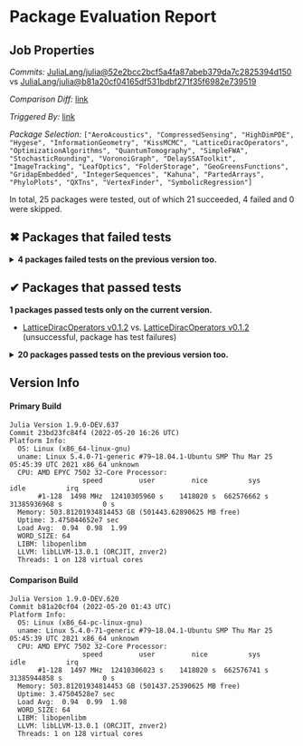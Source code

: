 # Package Evaluation Report

## Job Properties

*Commits:* [JuliaLang/julia@52e2bcc2bcf5a4fa87abeb379da7c2825394d150](https://github.com/JuliaLang/julia/commit/52e2bcc2bcf5a4fa87abeb379da7c2825394d150) vs [JuliaLang/julia@b81a20cf04165df531bdbf271f35f6982e739519](https://github.com/JuliaLang/julia/commit/b81a20cf04165df531bdbf271f35f6982e739519)

*Comparison Diff:* [link](https://github.com/JuliaLang/julia/compare/b81a20cf04165df531bdbf271f35f6982e739519..52e2bcc2bcf5a4fa87abeb379da7c2825394d150)

*Triggered By:* [link](https://github.com/JuliaLang/julia/pull/45276#issuecomment-1132561362)

*Package Selection:* `["AeroAcoustics", "CompressedSensing", "HighDimPDE", "Hygese", "InformationGeometry", "KissMCMC", "LatticeDiracOperators", "OptimizationAlgorithms", "QuantumTomography", "SimpleFWA", "StochasticRounding", "VoronoiGraph", "DelaySSAToolkit", "ImageTracking", "LeafOptics", "FolderStorage", "GeoGreensFunctions", "GridapEmbedded", "IntegerSequences", "Kahuna", "PartedArrays", "PhyloPlots", "QXTns", "VertexFinder", "SymbolicRegression"]`

In total, 25 packages were tested, out of which 21 succeeded, 4 failed and 0 were skipped.


## ✖ Packages that failed tests

<details><summary><strong>4 packages failed tests on the previous version too.</strong></summary>
<p>

<details open><summary>Networking-related issues were detected (2 packages):</summary>
<p>


- [AeroAcoustics v0.2.1](https://s3.amazonaws.com/julialang-reports/nanosoldier/pkgeval/by_hash/52e2bcc_vs_b81a20c/AeroAcoustics.primary.log)
- [Kahuna v0.1.0](https://s3.amazonaws.com/julialang-reports/nanosoldier/pkgeval/by_hash/52e2bcc_vs_b81a20c/Kahuna.primary.log)

</p>
</details>

<details open><summary>Package has test failures (2 packages):</summary>
<p>


- [Hygese v0.1.0](https://s3.amazonaws.com/julialang-reports/nanosoldier/pkgeval/by_hash/52e2bcc_vs_b81a20c/Hygese.primary.log)
- [StochasticRounding v0.6.2](https://s3.amazonaws.com/julialang-reports/nanosoldier/pkgeval/by_hash/52e2bcc_vs_b81a20c/StochasticRounding.primary.log)

</p>
</details>

</p>
</details>


## ✔ Packages that passed tests

**1 packages passed tests only on the current version.**

- [LatticeDiracOperators v0.1.2](https://s3.amazonaws.com/julialang-reports/nanosoldier/pkgeval/by_hash/52e2bcc_vs_b81a20c/LatticeDiracOperators.primary.log) vs. [LatticeDiracOperators v0.1.2](https://s3.amazonaws.com/julialang-reports/nanosoldier/pkgeval/by_hash/52e2bcc_vs_b81a20c/LatticeDiracOperators.against.log) (unsuccessful, package has test failures)

<details><summary><strong>20 packages passed tests on the previous version too.</strong></summary>
<p>

- [CompressedSensing v1.0.1](https://s3.amazonaws.com/julialang-reports/nanosoldier/pkgeval/by_hash/52e2bcc_vs_b81a20c/CompressedSensing.primary.log)
- [DelaySSAToolkit v0.2.0](https://s3.amazonaws.com/julialang-reports/nanosoldier/pkgeval/by_hash/52e2bcc_vs_b81a20c/DelaySSAToolkit.primary.log)
- [FolderStorage v1.3.0](https://s3.amazonaws.com/julialang-reports/nanosoldier/pkgeval/by_hash/52e2bcc_vs_b81a20c/FolderStorage.primary.log)
- [GeoGreensFunctions v0.2.1](https://s3.amazonaws.com/julialang-reports/nanosoldier/pkgeval/by_hash/52e2bcc_vs_b81a20c/GeoGreensFunctions.primary.log)
- [GridapEmbedded v0.8.0](https://s3.amazonaws.com/julialang-reports/nanosoldier/pkgeval/by_hash/52e2bcc_vs_b81a20c/GridapEmbedded.primary.log)
- [HighDimPDE v1.2.0](https://s3.amazonaws.com/julialang-reports/nanosoldier/pkgeval/by_hash/52e2bcc_vs_b81a20c/HighDimPDE.primary.log)
- [ImageTracking v0.2.0](https://s3.amazonaws.com/julialang-reports/nanosoldier/pkgeval/by_hash/52e2bcc_vs_b81a20c/ImageTracking.primary.log)
- [InformationGeometry v1.12.2](https://s3.amazonaws.com/julialang-reports/nanosoldier/pkgeval/by_hash/52e2bcc_vs_b81a20c/InformationGeometry.primary.log)
- [IntegerSequences v0.3.0](https://s3.amazonaws.com/julialang-reports/nanosoldier/pkgeval/by_hash/52e2bcc_vs_b81a20c/IntegerSequences.primary.log)
- [KissMCMC v0.2.1](https://s3.amazonaws.com/julialang-reports/nanosoldier/pkgeval/by_hash/52e2bcc_vs_b81a20c/KissMCMC.primary.log)
- [LeafOptics v0.1.1](https://s3.amazonaws.com/julialang-reports/nanosoldier/pkgeval/by_hash/52e2bcc_vs_b81a20c/LeafOptics.primary.log)
- [OptimizationAlgorithms v0.2.0](https://s3.amazonaws.com/julialang-reports/nanosoldier/pkgeval/by_hash/52e2bcc_vs_b81a20c/OptimizationAlgorithms.primary.log)
- [PartedArrays v0.1.0](https://s3.amazonaws.com/julialang-reports/nanosoldier/pkgeval/by_hash/52e2bcc_vs_b81a20c/PartedArrays.primary.log)
- [PhyloPlots v0.3.1](https://s3.amazonaws.com/julialang-reports/nanosoldier/pkgeval/by_hash/52e2bcc_vs_b81a20c/PhyloPlots.primary.log)
- [QXTns v1.0.0](https://s3.amazonaws.com/julialang-reports/nanosoldier/pkgeval/by_hash/52e2bcc_vs_b81a20c/QXTns.primary.log)
- [QuantumTomography v0.1.3](https://s3.amazonaws.com/julialang-reports/nanosoldier/pkgeval/by_hash/52e2bcc_vs_b81a20c/QuantumTomography.primary.log)
- [SimpleFWA v0.1.1](https://s3.amazonaws.com/julialang-reports/nanosoldier/pkgeval/by_hash/52e2bcc_vs_b81a20c/SimpleFWA.primary.log)
- [SymbolicRegression v0.9.2](https://s3.amazonaws.com/julialang-reports/nanosoldier/pkgeval/by_hash/52e2bcc_vs_b81a20c/SymbolicRegression.primary.log)
- [VertexFinder v0.1.0](https://s3.amazonaws.com/julialang-reports/nanosoldier/pkgeval/by_hash/52e2bcc_vs_b81a20c/VertexFinder.primary.log)
- [VoronoiGraph v0.2.1](https://s3.amazonaws.com/julialang-reports/nanosoldier/pkgeval/by_hash/52e2bcc_vs_b81a20c/VoronoiGraph.primary.log)

</p>
</details>


## Version Info

#### Primary Build

```
Julia Version 1.9.0-DEV.637
Commit 23bd23fc84f4 (2022-05-20 16:26 UTC)
Platform Info:
  OS: Linux (x86_64-linux-gnu)
  uname: Linux 5.4.0-71-generic #79~18.04.1-Ubuntu SMP Thu Mar 25 05:45:39 UTC 2021 x86_64 unknown
  CPU: AMD EPYC 7502 32-Core Processor: 
                  speed         user         nice          sys         idle          irq
       #1-128  1498 MHz  12410305960 s    1418020 s  662576662 s  31385936968 s          0 s
  Memory: 503.81201934814453 GB (501443.62890625 MB free)
  Uptime: 3.475044652e7 sec
  Load Avg:  0.94  0.98  1.99
  WORD_SIZE: 64
  LIBM: libopenlibm
  LLVM: libLLVM-13.0.1 (ORCJIT, znver2)
  Threads: 1 on 128 virtual cores

```

#### Comparison Build

```
Julia Version 1.9.0-DEV.620
Commit b81a20cf04 (2022-05-20 01:43 UTC)
Platform Info:
  OS: Linux (x86_64-pc-linux-gnu)
  uname: Linux 5.4.0-71-generic #79~18.04.1-Ubuntu SMP Thu Mar 25 05:45:39 UTC 2021 x86_64 unknown
  CPU: AMD EPYC 7502 32-Core Processor: 
                  speed         user         nice          sys         idle          irq
       #1-128  1497 MHz  12410306023 s    1418020 s  662576741 s  31385944858 s          0 s
  Memory: 503.81201934814453 GB (501437.25390625 MB free)
  Uptime: 3.47504528e7 sec
  Load Avg:  0.94  0.99  1.98
  WORD_SIZE: 64
  LIBM: libopenlibm
  LLVM: libLLVM-13.0.1 (ORCJIT, znver2)
  Threads: 1 on 128 virtual cores

```
<!-- Generated on 2022-05-20T18:51:48.474 -->

